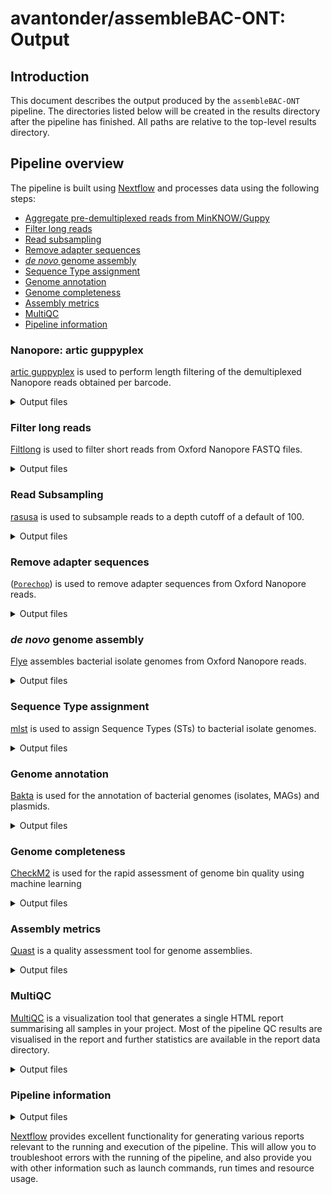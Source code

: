 # avantonder/assembleBAC-ONT: Output

## Introduction

This document describes the output produced by the `assembleBAC-ONT` pipeline. The directories listed below will be created in the results directory after the pipeline has finished. All paths are relative to the top-level results directory.

## Pipeline overview

The pipeline is built using [Nextflow](https://www.nextflow.io/) and processes data using the following steps:
* [Aggregate pre-demultiplexed reads from MinKNOW/Guppy](#nanopore-artic-guppyplex)
* [Filter long reads](#filter-long-reads) 
* [Read subsampling](#read-subsampling)
* [Remove adapter sequences](#remove-adapter-sequences)
* [*de novo* genome assembly](#de-novo-genome-assembly)
* [Sequence Type assignment](#sequence-type-assignment)
* [Genome annotation](#genome-annotation)
* [Genome completeness](#genome-completeness)
* [Assembly metrics](#assembly-metrics) 
* [MultiQC](#multiqc)
* [Pipeline information](#pipeline-information)

### Nanopore: artic guppyplex

[artic guppyplex](https://artic.readthedocs.io/en/latest/commands/) is used to perform length filtering of the demultiplexed Nanopore reads obtained per barcode.

<details markdown="1">
<summary>Output files</summary>

- `guppyplex/`
  - `*.fastq.gz` files generated by aggregate pre-demultiplexed reads from MinKNOW/Guppy. These files are not saved by default but can be via a custom config file such as the one below.

</details>

### Filter long reads

[Filtlong](https://github.com/rrwick/Filtlong) is used to filter short reads from Oxford Nanopore FASTQ files.

<details markdown="1">
<summary>Output files</summary>

- `filtlong/`
  - `*.log` log files generated by Filtlong.

</details>

### Read Subsampling

[rasusa](https://github.com/mbhall88/rasusa) is used to subsample reads to a depth cutoff of a default of 100.

<details markdown="1">
<summary>Output files</summary>

* `rasusa/`
    * `*.fastq.gz` subsampled fastq files

</details>

### Remove adapter sequences

([`Porechop`](https://github.com/rrwick/Porechop)) is used to remove adapter sequences from Oxford Nanopore reads.

<details markdown="1">
<summary>Output files</summary>

* `porechop/`
    * `*.trim.fastq.gz` adapter trimmed fastq files

</details>

### *de novo* genome assembly

[Flye](https://github.com/fenderglass/Flye) assembles bacterial isolate genomes from Oxford Nanopore reads.

<details markdown="1">
<summary>Output files</summary>

- `flye/`
  - `*_log`: Flye log files

</details>

### Sequence Type assignment

[mlst](https://github.com/tseemann/mlst) is used to assign Sequence Types (STs) to bacterial isolate genomes.

<details markdown="1">
<summary>Output files</summary>

- `mlst/`
  - `*.tsv`: MLST calls in tsv format
- `metadata/`
  - `mlst_summary.tsv`: mlst summary in tsv format

</details>

### Genome annotation

[Bakta](https://github.com/oschwengers/bakta) is used for the annotation of bacterial genomes (isolates, MAGs) and plasmids.

<details markdown="1">
<summary>Output files</summary>

- `bakta/`
  - `*.gff3`: Annotations & sequences in GFF3 format

</details>

### Genome completeness

[CheckM2](https://github.com/chklovski/CheckM2) is used for the rapid assessment of genome bin quality using machine learning

<details markdown="1">
<summary>Output files</summary>

- `checkm2/`
  - `*.tsv`: CheckM2 output in tsv format
- `metadata/`
  - `checkm2_summary.tsv`: CheckM2 summary in tsv format

</details>

### Assembly metrics

[Quast](https://quast.sourceforge.net/) is a quality assessment tool for genome assemblies.

<details markdown="1">
<summary>Output files</summary>

- `metadata/`
  - `transposed_report.tsv`: Quast summary in tsv format

</details>

### MultiQC

[MultiQC](http://multiqc.info) is a visualization tool that generates a single HTML report summarising all samples in your project. Most of the pipeline QC results are visualised in the report and further statistics are available in the report data directory.

<details markdown="1">
<summary>Output files</summary>

- `multiqc/`
  - `multiqc_report.html`: a standalone HTML file that can be viewed in your web browser.
  - `multiqc_data/`: directory containing parsed statistics from the different tools used in the pipeline.
  - `multiqc_plots/`: directory containing static images from the report in various formats.

</details>

### Pipeline information

<details markdown="1">
<summary>Output files</summary>

- `pipeline_info/`
  - Reports generated by Nextflow: `execution_report.html`, `execution_timeline.html`, `execution_trace.txt` and `pipeline_dag.dot`/`pipeline_dag.svg`.
  - Reports generated by the pipeline: `pipeline_report.html`, `pipeline_report.txt` and `software_versions.yml`. The `pipeline_report*` files will only be present if the `--email` / `--email_on_fail` parameter's are used when running the pipeline.
  - Reformatted samplesheet files used as input to the pipeline: `samplesheet.valid.csv`.

</details>

[Nextflow](https://www.nextflow.io/docs/latest/tracing.html) provides excellent functionality for generating various reports relevant to the running and execution of the pipeline. This will allow you to troubleshoot errors with the running of the pipeline, and also provide you with other information such as launch commands, run times and resource usage.
